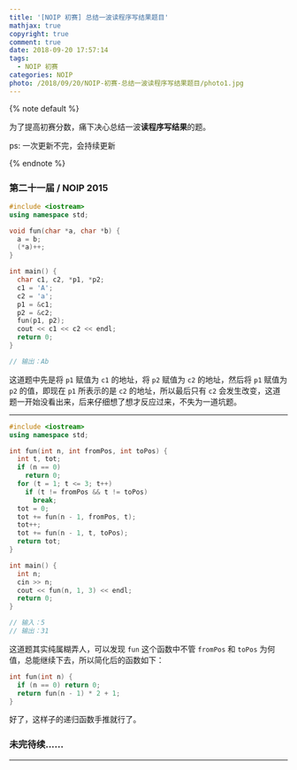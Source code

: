 ```yaml
---
title: '[NOIP 初赛] 总结一波读程序写结果题目'
mathjax: true
copyright: true
comment: true
date: 2018-09-20 17:57:14
tags:
  - NOIP 初赛
categories: NOIP
photo: /2018/09/20/NOIP-初赛-总结一波读程序写结果题目/photo1.jpg
---
```


{% note default %}

为了提高初赛分数，痛下决心总结一波**读程序写结果**的题。

ps: 一次更新不完，会持续更新

{% endnote %}

<!-- more -->

### 第二十一届 / NOIP 2015

```cpp
#include <iostream>
using namespace std;

void fun(char *a, char *b) {
  a = b;
  (*a)++;
}

int main() {
  char c1, c2, *p1, *p2;
  c1 = 'A';
  c2 = 'a';
  p1 = &c1;
  p2 = &c2;
  fun(p1, p2);
  cout << c1 << c2 << endl;
  return 0;
}

// 输出：Ab

```

这道题中先是将 `p1` 赋值为 `c1` 的地址，将 `p2` 赋值为 `c2` 的地址，然后将 `p1` 赋值为 `p2` 的值，即现在 `p1` 所表示的是 `c2` 的地址，所以最后只有 `c2` 会发生改变，这道题一开始没看出来，后来仔细想了想才反应过来，不失为一道坑题。

<hr />

```cpp
#include <iostream>
using namespace std;

int fun(int n, int fromPos, int toPos) {
  int t, tot;
  if (n == 0)
    return 0;
  for (t = 1; t <= 3; t++)
    if (t != fromPos && t != toPos)
      break;
  tot = 0;
  tot += fun(n - 1, fromPos, t);
  tot++;
  tot += fun(n - 1, t, toPos);
  return tot;
}

int main() {
  int n;
  cin >> n;
  cout << fun(n, 1, 3) << endl;
  return 0;
}

// 输入：5
// 输出：31

```

这道题其实纯属糊弄人，可以发现 `fun` 这个函数中不管 `fromPos` 和 `toPos` 为何值，总能继续下去，所以简化后的函数如下：

```cpp
int fun(int n) {
  if (n == 0) return 0;
  return fun(n - 1) * 2 + 1;
}
```

好了，这样子的递归函数手推就行了。


### 未完待续......

---